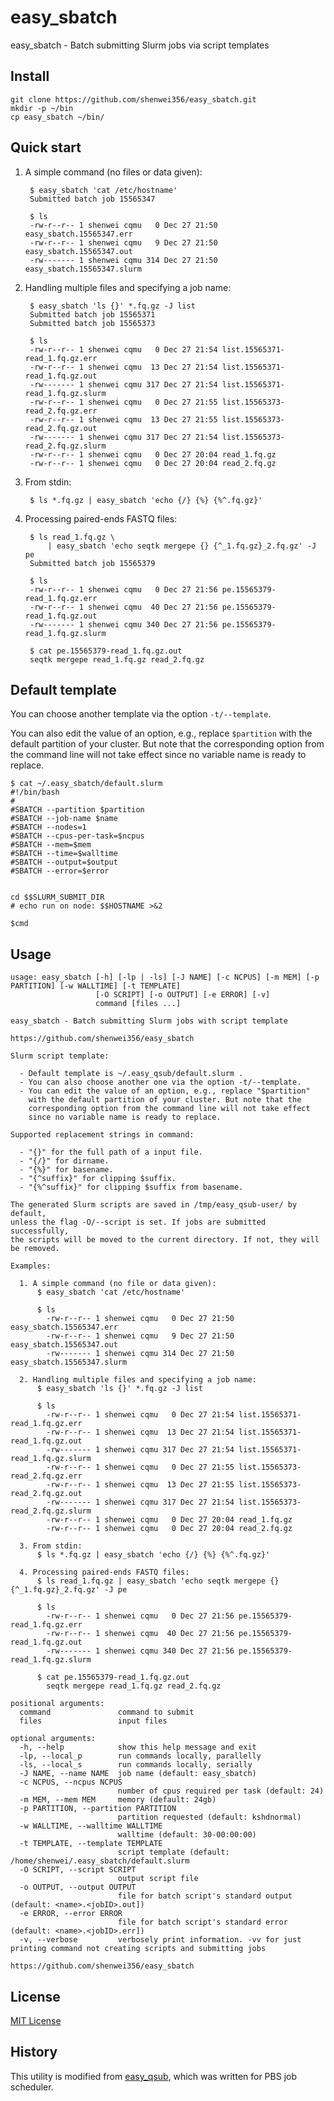# easy_sbatch

easy_sbatch - Batch submitting Slurm jobs via script templates

## Install

    git clone https://github.com/shenwei356/easy_sbatch.git
    mkdir -p ~/bin
    cp easy_sbatch ~/bin/

## Quick start

1. A simple command (no files or data given):

        $ easy_sbatch 'cat /etc/hostname'
        Submitted batch job 15565347
        
        $ ls
        -rw-r--r-- 1 shenwei cqmu   0 Dec 27 21:50 easy_sbatch.15565347.err
        -rw-r--r-- 1 shenwei cqmu   9 Dec 27 21:50 easy_sbatch.15565347.out
        -rw------- 1 shenwei cqmu 314 Dec 27 21:50 easy_sbatch.15565347.slurm

2. Handling multiple files and specifying a job name:

        $ easy_sbatch 'ls {}' *.fq.gz -J list
        Submitted batch job 15565371
        Submitted batch job 15565373

        $ ls
        -rw-r--r-- 1 shenwei cqmu   0 Dec 27 21:54 list.15565371-read_1.fq.gz.err
        -rw-r--r-- 1 shenwei cqmu  13 Dec 27 21:54 list.15565371-read_1.fq.gz.out
        -rw------- 1 shenwei cqmu 317 Dec 27 21:54 list.15565371-read_1.fq.gz.slurm
        -rw-r--r-- 1 shenwei cqmu   0 Dec 27 21:55 list.15565373-read_2.fq.gz.err
        -rw-r--r-- 1 shenwei cqmu  13 Dec 27 21:55 list.15565373-read_2.fq.gz.out
        -rw------- 1 shenwei cqmu 317 Dec 27 21:54 list.15565373-read_2.fq.gz.slurm
        -rw-r--r-- 1 shenwei cqmu   0 Dec 27 20:04 read_1.fq.gz
        -rw-r--r-- 1 shenwei cqmu   0 Dec 27 20:04 read_2.fq.gz

3. From stdin:

        $ ls *.fq.gz | easy_sbatch 'echo {/} {%} {%^.fq.gz}'

4. Processing paired-ends FASTQ files:

        $ ls read_1.fq.gz \
            | easy_sbatch 'echo seqtk mergepe {} {^_1.fq.gz}_2.fq.gz' -J pe
        Submitted batch job 15565379

        $ ls
        -rw-r--r-- 1 shenwei cqmu   0 Dec 27 21:56 pe.15565379-read_1.fq.gz.err
        -rw-r--r-- 1 shenwei cqmu  40 Dec 27 21:56 pe.15565379-read_1.fq.gz.out
        -rw------- 1 shenwei cqmu 340 Dec 27 21:56 pe.15565379-read_1.fq.gz.slurm

        $ cat pe.15565379-read_1.fq.gz.out
        seqtk mergepe read_1.fq.gz read_2.fq.gz

## Default template

You can choose another template via the option `-t/--template`.

You can also edit the value of an option, e.g., replace `$partition`
  with the default partition of your cluster. But note that the
  corresponding option from the command line will not take effect
  since no variable name is ready to replace.

```
$ cat ~/.easy_sbatch/default.slurm 
#!/bin/bash
#
#SBATCH --partition $partition
#SBATCH --job-name $name
#SBATCH --nodes=1
#SBATCH --cpus-per-task=$ncpus
#SBATCH --mem=$mem
#SBATCH --time=$walltime
#SBATCH --output=$output
#SBATCH --error=$error


cd $$SLURM_SUBMIT_DIR
# echo run on node: $$HOSTNAME >&2

$cmd
```


## Usage

```
usage: easy_sbatch [-h] [-lp | -ls] [-J NAME] [-c NCPUS] [-m MEM] [-p PARTITION] [-w WALLTIME] [-t TEMPLATE]
                   [-O SCRIPT] [-o OUTPUT] [-e ERROR] [-v]
                   command [files ...]

easy_sbatch - Batch submitting Slurm jobs with script template

https://github.com/shenwei356/easy_sbatch 

Slurm script template:

  - Default template is ~/.easy_qsub/default.slurm .
  - You can also choose another one via the option -t/--template.
  - You can edit the value of an option, e.g., replace "$partition"
    with the default partition of your cluster. But note that the
    corresponding option from the command line will not take effect
    since no variable name is ready to replace.

Supported replacement strings in command:

  - "{}" for the full path of a input file.
  - "{/}" for dirname.
  - "{%}" for basename.
  - "{^suffix}" for clipping $suffix.
  - "{%^suffix}" for clipping $suffix from basename.

The generated Slurm scripts are saved in /tmp/easy_qsub-user/ by default,
unless the flag -O/--script is set. If jobs are submitted successfully,
the scripts will be moved to the current directory. If not, they will
be removed.

Examples:

  1. A simple command (no file or data given):
      $ easy_sbatch 'cat /etc/hostname'

      $ ls
        -rw-r--r-- 1 shenwei cqmu   0 Dec 27 21:50 easy_sbatch.15565347.err
        -rw-r--r-- 1 shenwei cqmu   9 Dec 27 21:50 easy_sbatch.15565347.out
        -rw------- 1 shenwei cqmu 314 Dec 27 21:50 easy_sbatch.15565347.slurm

  2. Handling multiple files and specifying a job name:
      $ easy_sbatch 'ls {}' *.fq.gz -J list

      $ ls
        -rw-r--r-- 1 shenwei cqmu   0 Dec 27 21:54 list.15565371-read_1.fq.gz.err
        -rw-r--r-- 1 shenwei cqmu  13 Dec 27 21:54 list.15565371-read_1.fq.gz.out
        -rw------- 1 shenwei cqmu 317 Dec 27 21:54 list.15565371-read_1.fq.gz.slurm
        -rw-r--r-- 1 shenwei cqmu   0 Dec 27 21:55 list.15565373-read_2.fq.gz.err
        -rw-r--r-- 1 shenwei cqmu  13 Dec 27 21:55 list.15565373-read_2.fq.gz.out
        -rw------- 1 shenwei cqmu 317 Dec 27 21:54 list.15565373-read_2.fq.gz.slurm
        -rw-r--r-- 1 shenwei cqmu   0 Dec 27 20:04 read_1.fq.gz
        -rw-r--r-- 1 shenwei cqmu   0 Dec 27 20:04 read_2.fq.gz

  3. From stdin:
      $ ls *.fq.gz | easy_sbatch 'echo {/} {%} {%^.fq.gz}'

  4. Processing paired-ends FASTQ files:
      $ ls read_1.fq.gz | easy_sbatch 'echo seqtk mergepe {} {^_1.fq.gz}_2.fq.gz' -J pe

      $ ls
        -rw-r--r-- 1 shenwei cqmu   0 Dec 27 21:56 pe.15565379-read_1.fq.gz.err
        -rw-r--r-- 1 shenwei cqmu  40 Dec 27 21:56 pe.15565379-read_1.fq.gz.out
        -rw------- 1 shenwei cqmu 340 Dec 27 21:56 pe.15565379-read_1.fq.gz.slurm

      $ cat pe.15565379-read_1.fq.gz.out
        seqtk mergepe read_1.fq.gz read_2.fq.gz

positional arguments:
  command               command to submit
  files                 input files

optional arguments:
  -h, --help            show this help message and exit
  -lp, --local_p        run commands locally, parallelly
  -ls, --local_s        run commands locally, serially
  -J NAME, --name NAME  job name (default: easy_sbatch)
  -c NCPUS, --ncpus NCPUS
                        number of cpus required per task (default: 24)
  -m MEM, --mem MEM     memory (default: 24gb)
  -p PARTITION, --partition PARTITION
                        partition requested (default: kshdnormal)
  -w WALLTIME, --walltime WALLTIME
                        walltime (default: 30-00:00:00)
  -t TEMPLATE, --template TEMPLATE
                        script template (default: /home/shenwei/.easy_sbatch/default.slurm
  -O SCRIPT, --script SCRIPT
                        output script file
  -o OUTPUT, --output OUTPUT
                        file for batch script's standard output (default: <name>.<jobID>.out])
  -e ERROR, --error ERROR
                        file for batch script's standard error (default: <name>.<jobID>.err])
  -v, --verbose         verbosely print information. -vv for just printing command not creating scripts and submitting jobs

https://github.com/shenwei356/easy_sbatch

```


## License

[MIT License](https://github.com/shenwei356/kmcp/blob/master/LICENSE)


## History

This utility is modified from [easy_qsub](https://github.com/shenwei356/easy_qsub), 
which was written for PBS job scheduler.
